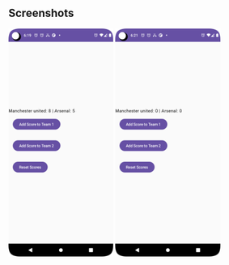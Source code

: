 ## Screenshots
<img src="app/src/main/res/drawable/pic1.png" height="450">   <img src="app/src/main/res/drawable/pic2.png" height="450">


